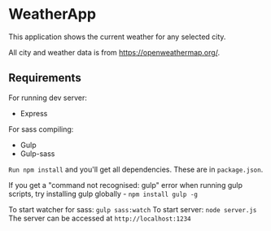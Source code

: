 # WeatherApp

This application shows the current weather for any selected city. 

All city and weather data is from https://openweathermap.org/.

## Requirements

For running dev server:
- Express

For sass compiling:
- Gulp
- Gulp-sass

`Run npm install` and you'll get all dependencies. These are in `package.json`.

If you get a "command not recognised: gulp" error when running gulp scripts, try installing gulp globally - `npm install gulp -g`

To start watcher for sass: `gulp sass:watch`
To start server: `node server.js`
The server can be accessed at `http://localhost:1234`

